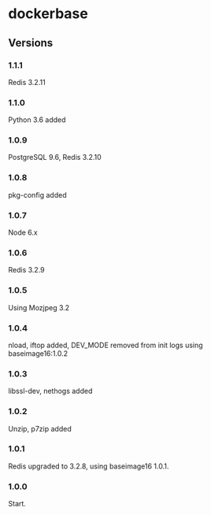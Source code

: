# dockerbase

## Versions

### 1.1.1
Redis 3.2.11

### 1.1.0
Python 3.6 added

### 1.0.9
PostgreSQL 9.6, Redis 3.2.10

### 1.0.8
pkg-config added

### 1.0.7
Node 6.x

### 1.0.6
Redis 3.2.9

### 1.0.5
Using Mozjpeg 3.2

### 1.0.4
nload, iftop added, DEV_MODE removed from init logs
using baseimage16:1.0.2

### 1.0.3
libssl-dev, nethogs added

### 1.0.2
Unzip, p7zip added

### 1.0.1
Redis upgraded to 3.2.8, using baseimage16 1.0.1.

### 1.0.0
Start.
